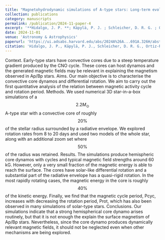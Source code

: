 ```yaml
---
title: "Magnetohydrodynamic simulations of A-type stars: Long-term evolution of core dynamo cycles"
collection: publications
category: manuscripts
permalink: /publication/2024-11-paper-4
excerpt: '**Hidalgo, J. P. **; Käpylä, P. J. ; Schleicher, D. R. G. ; Ortiz-Rodríguez, C. A. ; Navarrete, F. H.'
date: 2024-11-01
venue: 'Astronomy & Astrophysics'
paperurl: 'https://ui.adsabs.harvard.edu/abs/2024A%26A...691A.326H/abstract'
citation: 'Hidalgo, J. P., Käpylä, P. J., Schleicher, D. R. G., Ortiz-Rodríguez, C. A., et al. 2024, A&A, 691, A326'
---
```

Context. Early-type stars have convective cores due to a steep temperature gradient produced by the CNO cycle. These cores can host dynamos and the generated magnetic fields may be relevant in explaining the magnetism observed in Ap/Bp stars. Aims. Our main objective is to characterise the convective core dynamos and differential rotation. We aim to carry out the first quantitative analysis of the relation between magnetic activity cycle and rotation period. Methods. We used numerical 3D star-in-a-box simulations of a $$2.2 M_\odot$$ A-type star with a convective core of roughly $$20\%$$ of the stellar radius surrounded by a radiative envelope. We explored rotation rates from 8 to 20 days and used two models of the whole star, along with an additional zoom set where $$50\%$$ of the radius was retained. Results. The simulations produce hemispheric core dynamos with cycles and typical magnetic field strengths around 60 kG. However, only a very small fraction of the magnetic energy is able to reach the surface. The cores have solar-like differential rotation and a substantial part of the radiative envelope has a quasi-rigid rotation. In the most rapidly rotating cases, the magnetic energy in the core is roughly $$40\%$$ of the kinetic energy. Finally, we find that the magnetic cycle period, Pcyc, increases with decreasing the rotation period, Prot, which has also been observed in many simulations of solar-type stars. Conclusions. Our simulations indicate that a strong hemispherical core dynamo arises routinely, but that it is not enough the explain the surface magnetism of Ap/Bp stars. Nevertheless, since the core dynamo produces dynamically relevant magnetic fields, it should not be neglected even when other mechanisms are being explored.
